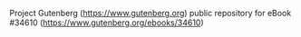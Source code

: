 Project Gutenberg (https://www.gutenberg.org) public repository for eBook #34610 (https://www.gutenberg.org/ebooks/34610)
